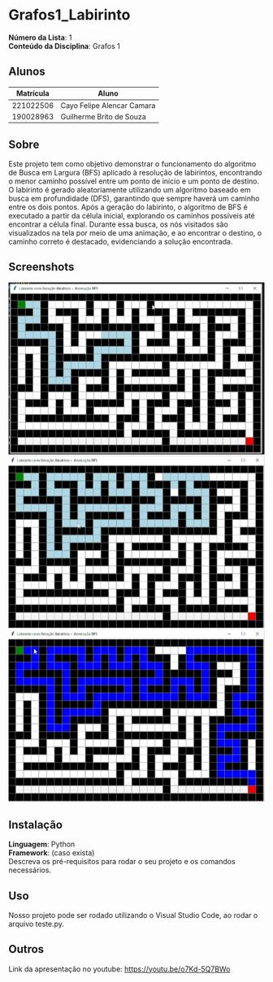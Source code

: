 # Grafos1_Labirinto

**Número da Lista**: 1<br>
**Conteúdo da Disciplina**: Grafos 1<br>

## Alunos
|Matrícula | Aluno |
| -- | -- |
| 221022506  |  Cayo Felipe Alencar Camara |
| 190028963  |  Guilherme Brito de Souza |


## Sobre 
Este projeto tem como objetivo demonstrar o funcionamento do algoritmo de Busca em Largura (BFS) aplicado à resolução de labirintos, encontrando o menor caminho possível entre um ponto de início e um ponto de destino. O labirinto é gerado aleatoriamente utilizando um algoritmo baseado em busca em profundidade (DFS), garantindo que sempre haverá um caminho entre os dois pontos. Após a geração do labirinto, o algoritmo de BFS é executado a partir da célula inicial, explorando os caminhos possíveis até encontrar a célula final. Durante essa busca, os nós visitados são visualizados na tela por meio de uma animação, e ao encontrar o destino, o caminho correto é destacado, evidenciando a solução encontrada. 

## Screenshots

![Primeira imagem do grafo percorrendo o caminho](image.png)
![Primeira ramificação do grafo realizando a busca em largura](image-1.png)
![Menor caminho encontrado](image-2.png)

## Instalação 
**Linguagem**: Python<br>
**Framework**: (caso exista)<br>
Descreva os pré-requisitos para rodar o seu projeto e os comandos necessários.

## Uso 
Nosso projeto pode ser rodado utilizando o Visual Studio Code, ao rodar o arquivo teste.py.

## Outros 
Link da apresentação no youtube: https://youtu.be/o7Kd-5Q7BWo